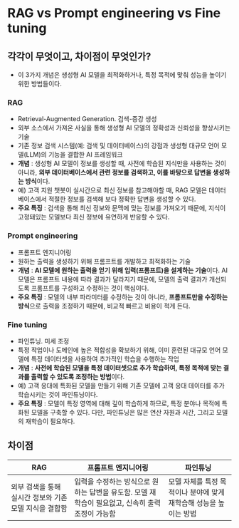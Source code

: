 # **RAG** vs **Prompt engineering** vs **Fine tuning**
## 각각이 무엇이고, 차이점이 무엇인가?
- 이 3가지 개념은 생성형 AI 모델을 최적화하거나, 특정 목적에 맞춰 성능을 높이기 위한 방법들이다.

### **RAG**
- Retrieval-Augmented Generation. 검색-증강 생성
- 외부 소스에서 가져온 사실을 통해 생성형 AI 모델의 정확성과 신뢰성을 향상시키는 기술
- 기존 정보 검색 시스템(예: 검색 및 데이터베이스)의 강점과 생성형 대규모 언어 모델(LLM)의 기능을 결합한 AI 프레임워크
- **개념** : 생성형 AI 모델이 정보를 생성할 때, 사전에 학습된 지식만을 사용하는 것이 아니라, **외부 데이터베이스에서 관련 정보를 검색하고, 이를 바탕으로 답변을 생성하는 방식**이다.
- 예) 고객 지원 챗봇이 실시간으로 최신 정보를 참고해야할 때, RAG 모델은 데이터베이스에서 적절한 정보를 검색해 보다 정확한 답변을 생성할 수 있다.
- **주요 특징** : 검색을 통해 최신 정보와 문맥에 맞는 정보를 가져오기 때문에, 지식이 고정돼있는 모델보다 최신 정보에 유연하게 반응할 수 있다.

### **Prompt engineering**
- 프롬프트 엔지니어링
- 원하는 출력을 생성하기 위해 프롬프트를 개발하고 최적화하는 기술
- **개념** : **AI 모델에 원하는 출력을 얻기 위해 입력(프롬프트)을 설계하는 기술**이다. AI 모델은 프롬프트 내용에 따라 결과가 달라지기 때문에, 모델의 출력 결과가 개선되도록 프롬프트를 구성하고 수정하는 것이 핵심이다.
- **주요 특징** : 모델의 내부 파라미터를 수정하는 것이 아니라, **프롬프트만을 수정하는 방식**으로 출력을 조정하기 때문에, 비교적 빠르고 비용이 적게 든다.

### **Fine tuning**
- 파인튜닝. 미세 조정
- 특정 작업이나 도메인에 높은 적합성을 확보하기 위해, 이미 훈련된 대규모 언어 모델에 특정 데이터셋을 사용하여 추가적인 학습을 수행하는 작업
- **개념** : **사전에 학습된 모델을 특정 데이터셋으로 추가 학습하여, 특정 목적에 맞는 결과를 출력할 수 있도록 조정하는 방법**이다.
- 예) 고객 응대에 특화된 모델을 만들기 위해 기존 모델에 고객 응대 데이터를 추가 학습시키는 것이 파인튜닝이다.
- **주요 특징** : 모델이 특정 영역에 대해 깊이 학습하게 하므로, 특정 분야나 목적에 특화된 모델을 구축할 수 있다. 다만, 파인튜닝은 많은 연산 자원과 시간, 그리고 모델의 재학습이 필요하다.

## 차이점
|RAG|프롬프트 엔지니어링|파인튜닝|
|---|---|---|
|외부 검색을 통해 실시간 정보와 기존 모델 지식을 결합함|입력을 수정하는 방식으로 원하는 답변을 유도함. 모델 재학습이 필요없고, 신속히 출력 조정이 가능함|모델 자체를 특정 목적이나 분야에 맞게 재학습해 성능을 높이는 방법|